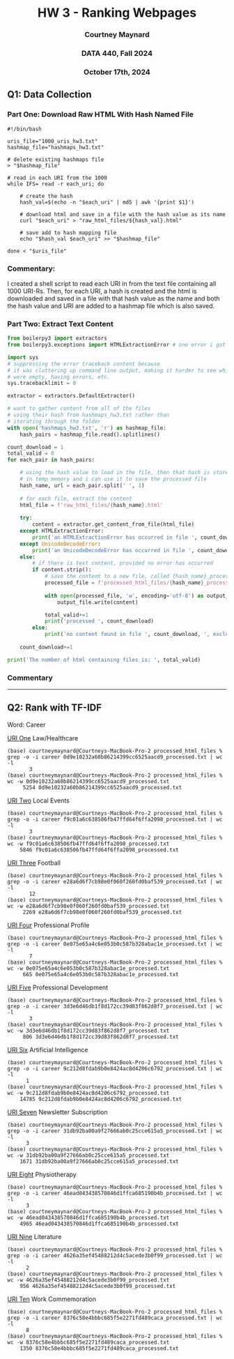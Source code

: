 <h1 align = "center">HW 3 - Ranking Webpages</h1>

<h3 align = "center">Courtney Maynard</h3>
<h3 align = "center">DATA 440, Fall 2024</h3>
<h3 align = "center">October 17th, 2024</h3>

## Q1: Data Collection

### Part One: Download Raw HTML With Hash Named File

```shell
#!/bin/bash

uris_file="1000_uris_hw3.txt"
hashmap_file="hashmaps_hw3.txt"

# delete existing hashmaps file
> "$hashmap_file"

# read in each URI from the 1000
while IFS= read -r each_uri; do
    
    # create the hash
    hash_val=$(echo -n "$each_uri" | md5 | awk '{print $1}')
    
    # download html and save in a file with the hash value as its name
    curl "$each_uri" > "raw_html_files/${hash_val}.html"
    
    # save add to hash mapping file
    echo "$hash_val $each_uri" >> "$hashmap_file"
    
done < "$uris_file"

```
### Commentary:

I created a shell script to read each URI in from the text file containing all 1000 URI-Rs. Then, for each URI, a hash is created and the html is downloaded and saved in a file with that hash value as the name and both the hash value and URI are added to a hashmap file which is also saved.

### Part Two: Extract Text Content
```python
from boilerpy3 import extractors
from boilerpy3.exceptions import HTMLExtractionError # one error i got

import sys
# suppressing the error traceback content because 
# it was cluttering up command line output, making it harder to see which files 
# were empty, having errors, etc.
sys.tracebacklimit = 0 

extractor = extractors.DefaultExtractor()

# want to gather content from all of the files
# using their hash from hashmaps_hw3.txt rather than
# iterating through the folder
with open('hashmaps_hw3.txt', 'r') as hashmap_file:
    hash_pairs = hashmap_file.read().splitlines()

count_download = 1
total_valid = 0
for each_pair in hash_pairs:

    # using the hash value to load in the file, then that hash is stored 
    # in temp memory and i can use it to save the processed file
    hash_name, url = each_pair.split(' ', 1)
    
    # for each file, extract the content
    html_file = f'raw_html_files/{hash_name}.html'
    
    try:
        content = extractor.get_content_from_file(html_file)  
    except HTMLExtractionError:
        print('an HTMLExtractionError has occurred in file ', count_download, ', excluding.')   
    except UnicodeDecodeError:
        print('an UnicodeDecodeError has occurred in file ', count_download, ', excluding.')
    else:
        # if there is text content, provided no error has occurred
        if content.strip():
            # save the content to a new file, called {hash_name}_processed.txt
            processed_file = f'processed_html_files/{hash_name}_processed.txt'
            
            with open(processed_file, 'w', encoding='utf-8') as output_file:
                output_file.write(content)

            total_valid+=1
            print('processed ', count_download)
        else:
            print('no content found in file ', count_download, ', excluding.')
    
    count_download+=1

print('The number of html containing files is: ', total_valid)

```
### Commentary
---

## Q2: Rank with TF-IDF
Word: Career

[URI One](https://www.keepingtheNHShonest.co.uk/) Law/Healthcare
```console
(base) courtneymaynard@Courtneys-MacBook-Pro-2 processed_html_files % grep -o -i career 0d9e10232a60b86214399cc6525aacd9_processed.txt | wc -l 
       3
(base) courtneymaynard@Courtneys-MacBook-Pro-2 processed_html_files % wc -w 0d9e10232a60b86214399cc6525aacd9_processed.txt                  
     5254 0d9e10232a60b86214399cc6525aacd9_processed.txt
```

[URI Two](https://www.hayfestival.com/m-210-dallas-2024.aspx?skinid=23&localesetting=en-GB&currencysetting=USD&hpcurr=USD&pagenum=1&resetfilters=true) Local Events
```console
(base) courtneymaynard@Courtneys-MacBook-Pro-2 processed_html_files % grep -o -i career f9c01a6c638506fb47ffd64f6ffa2098_processed.txt | wc -l 
       3
(base) courtneymaynard@Courtneys-MacBook-Pro-2 processed_html_files % wc -w f9c01a6c638506fb47ffd64f6ffa2098_processed.txt                  
    5846 f9c01a6c638506fb47ffd64f6ffa2098_processed.txt
```

[URI Three](https://www.espn.com/nfl/story/_/id/40919095/60k-club-passing-yards-quarterback-nfl-history?utm_source=dlvr.it&utm_medium=twitter) Football
```console
(base) courtneymaynard@Courtneys-MacBook-Pro-2 processed_html_files % grep -o -i career e28a6d6f7cb98e0f060f260fd0baf539_processed.txt | wc -l
       12
(base) courtneymaynard@Courtneys-MacBook-Pro-2 processed_html_files % wc -w e28a6d6f7cb98e0f060f260fd0baf539_processed.txt
     2269 e28a6d6f7cb98e0f060f260fd0baf539_processed.txt
```

[URI Four](https://datascience.virginia.edu/news/msds-alumni-profile-levi-davis) Professional Profile
```console
(base) courtneymaynard@Courtneys-MacBook-Pro-2 processed_html_files % grep -o -i career 0e075e65a4c6e053b0c587b328abac1e_processed.txt | wc -l
       7
(base) courtneymaynard@Courtneys-MacBook-Pro-2 processed_html_files % wc -w 0e075e65a4c6e053b0c587b328abac1e_processed.txt
     665 0e075e65a4c6e053b0c587b328abac1e_processed.txt
```

[URI Five](https://www.simplek12.com/?utm_content=310685313&utm_medium=social&utm_source=twitter&hss_channel=tw-133020661) Professional Development
```console
(base) courtneymaynard@Courtneys-MacBook-Pro-2 processed_html_files % grep -o -i career 3d3e6d46db1f8d172cc39d83f862d8f7_processed.txt | wc -l
       3
(base) courtneymaynard@Courtneys-MacBook-Pro-2 processed_html_files % wc -w 3d3e6d46db1f8d172cc39d83f862d8f7_processed.txt
     806 3d3e6d46db1f8d172cc39d83f862d8f7_processed.txt
```

[URI Six](https://www.marketingaiinstitute.com/blog/the-ai-show-episode-117?utm_campaign=MAII%3A%20Social%20Media&utm_content=310156390&utm_medium=social&utm_source=twitter&hss_channel=tw-769616948522946560) Artificial Intelligence
```console
(base) courtneymaynard@Courtneys-MacBook-Pro-2 processed_html_files % grep -o -i career 9c212d8fdab9b0e8424ac8d4206c6792_processed.txt | wc -l
      1
(base) courtneymaynard@Courtneys-MacBook-Pro-2 processed_html_files % wc -w 9c212d8fdab9b0e8424ac8d4206c6792_processed.txt
    14785 9c212d8fdab9b0e8424ac8d4206c6792_processed.txt
```

[URI Seven](https://thectoclub.com/news/best-data-science-newsletters/?ref=quuu) Newsletter Subscription
```console
(base) courtneymaynard@Courtneys-MacBook-Pro-2 processed_html_files % grep -o -i career 31db92ba00a9f27666ab0c25cce615a5_processed.txt | wc -l
      3
(base) courtneymaynard@Courtneys-MacBook-Pro-2 processed_html_files % wc -w 31db92ba00a9f27666ab0c25cce615a5_processed.txt
    1671 31db92ba00a9f27666ab0c25cce615a5_processed.txt
```

[URI Eight](https://nhwc.janeapp.com:443/) Physiotherapy
```console
(base) courtneymaynard@Courtneys-MacBook-Pro-2 processed_html_files % grep -o -i career 46ead043438570846d1ffca685190b4b_processed.txt | wc -l
      3
(base) courtneymaynard@Courtneys-MacBook-Pro-2 processed_html_files % wc -w 46ead043438570846d1ffca685190b4b_processed.txt
    4965 46ead043438570846d1ffca685190b4b_processed.txt
```

[URI Nine](https://the-avidreader.blogspot.com/2024/10/Off-Edge-10-02-24-BT-RABT.html) Literature
```console
(base) courtneymaynard@Courtneys-MacBook-Pro-2 processed_html_files % grep -o -i career 4626a35ef45488212d4c5acede3b0f99_processed.txt | wc -l
      2
(base) courtneymaynard@Courtneys-MacBook-Pro-2 processed_html_files % wc -w 4626a35ef45488212d4c5acede3b0f99_processed.txt
    956 4626a35ef45488212d4c5acede3b0f99_processed.txt
```

[URI Ten](https://ellenor.org/news/angela/) Work Commemoration
```console
(base) courtneymaynard@Courtneys-MacBook-Pro-2 processed_html_files % grep -o -i career 8376c58e4bbbc685f5e2271fd489caca_processed.txt | wc -l
      8
(base) courtneymaynard@Courtneys-MacBook-Pro-2 processed_html_files % wc -w 8376c58e4bbbc685f5e2271fd489caca_processed.txt
    1350 8376c58e4bbbc685f5e2271fd489caca_processed.txt
```

